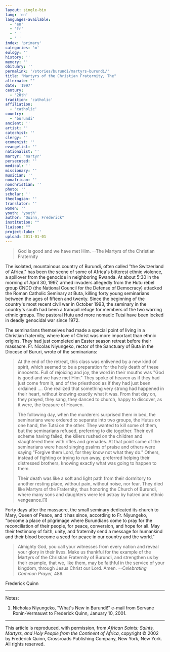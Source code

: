 ```yaml
---
layout: single-bio
lang: 'en'
languages-available:
  - 'en'
  - 'fr'
  - ' '
  - ' '
index: 'primary'
categories: 'm'
eulogy: ''
history: ''
memory: ''
obituary: ''
permalink: '/stories/burundi/martyrs-burundi/'
title: "Martyrs of the Christian Fraternity, The"
alternate: ""
date: '1997'
century:
  - '20th'
tradition: 'catholic'
affiliation:
  - 'catholic'
country:
  - 'burundi'
ancient: ''
artist: ''
catechist: ''
clergy: ''
ecumenist: ''
evangelist: ''
nationalist: ''
martyr: 'martyr'
persecuted: ''
medical: ''
missionary: ''
musician: ''
nonafrican: ''
nonchristian: ''
photo: ''
scholar: ''
theologian: ''
translator: ''
women: ''
youth: 'youth'
author: "Quinn, Frederick"
institution: ""
liaison: ""
project-luke: ''
upload: 2011-01-01
---
```




> God is good and we have met Him.
> --The Martyrs of the Christian Fraternity
>

The isolated, mountainous country of Burundi, often called "the Switzerland of Africa," has been the scene of some of Africa's bitterest ethnic violence, a spillover from the genocide in neighboring Rwanda. At about 5:30 in the morning of April 30, 1997, armed invaders allegedly from the Hutu rebel group CNDD (the National Council for the Defense of Democracy) attacked the Roman Catholic Seminary at Buta, killing forty young seminarians between the ages of fifteen and twenty. Since the beginning of the country's most recent civil war in October 1993, the seminary in the country's south had been a tranquil refuge for members of the two warring ethnic groups. The pastoral Hutu and more nomadic Tutsi have been locked in deadly genocidal war since 1972.

The seminarians themselves had made a special point of living in a Christian fraternity, where love of Christ was more important than ethnic origins. They had just completed an Easter season retreat before their massacre. Fr. Nicolas Niyungeko, rector of the Sanctuary of Buta in the Diocese of Bururi, wrote of the seminarians:

> At the end of the retreat, this class was enlivened by a new kind of spirit, which seemed to be a preparation for the holy death of these innocents. Full of rejoicing and joy, the word in their mouths was "God is good and we have met Him." They spoke of heaven as if they had just come from it, and of the priesthood as if they had just been ordained .... One realized that something very strong had happened in their heart, without knowing exactly what it was. From that day on, they prayed, they sang, they danced to church, happy to discover, as it were, the treasure of Heaven.
>
> The following day, when the murderers surprised them in bed, the seminarians were ordered to separate into two groups, the
> Hutus on one hand, the Tutsi on the other. They wanted to kill some of them, but the seminarians refused, preferring to die together. Their evil scheme having failed, the killers rushed on the children and slaughtered them with rifles and grenades. At that point some of the seminarians were heard singing psalms of praise and others were saying "Forgive them Lord, for they know not what they do." Others, instead of fighting or trying to run away, preferred helping their distressed brothers, knowing exactly what was going to happen to them.
>
> Their death was like a soft and light path from their dormitory to another resting place, without pain, without noise, nor fear. They died like Martyrs of the Fraternity, thus honoring the Church of Burundi, where many sons and daughters were led astray by hatred and ethnic vengeance.[1]
>

Forty days after the massacre, the small seminary dedicated its church to Mary, Queen of Peace, and it has since, according to Fr. Niyungeko, "become a place of pilgrimage where Burundians come to pray for the reconciliation of their people, for peace, conversion, and hope for all. May their testimony of faith, unity, and fraternity send a message for humankind and their blood become a seed for peace in our country and the world."

> Almighty God, you call your witnesses from every nation and reveal your glory in their lives. Make us thankful for the example of the Martyrs of the Christian Fraternity of Burundi, and strengthen us by their example, that we, like them, may be faithful in the service of your kingdom, through Jesus Christ our Lord. Amen. *--Celebrating Common Prayer,* 489.
>

Frederick Quinn

---

Notes:

1. Nicholas Niyungeko, "What's New in Burundi!" e-mail from Servane
Ronin-Vermauwt to Frederick Quinn, January 10, 2001.

---

This article is reproduced, with permission, from *African Saints: Saints, Martyrs, and Holy People from the Continent of Africa*, copyright &copy; 2002 by Frederick Quinn, Crossroads Publishing Company, New York, New York.  All rights reserved.

